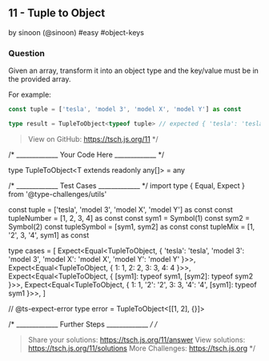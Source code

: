 11 - Tuple to Object
  -------
  by sinoon (@sinoon) #easy #object-keys

  ### Question

  Given an array, transform it into an object type and the key/value must be in the provided array.

  For example:

  ```ts
  const tuple = ['tesla', 'model 3', 'model X', 'model Y'] as const

  type result = TupleToObject<typeof tuple> // expected { 'tesla': 'tesla', 'model 3': 'model 3', 'model X': 'model X', 'model Y': 'model Y'}
  ```

  > View on GitHub: https://tsch.js.org/11
*/

/* _____________ Your Code Here _____________ */

type TupleToObject<T extends readonly any[]> = any

/* _____________ Test Cases _____________ */
import type { Equal, Expect } from '@type-challenges/utils'

const tuple = ['tesla', 'model 3', 'model X', 'model Y'] as const
const tupleNumber = [1, 2, 3, 4] as const
const sym1 = Symbol(1)
const sym2 = Symbol(2)
const tupleSymbol = [sym1, sym2] as const
const tupleMix = [1, '2', 3, '4', sym1] as const

type cases = [
  Expect<Equal<TupleToObject<typeof tuple>, { 'tesla': 'tesla', 'model 3': 'model 3', 'model X': 'model X', 'model Y': 'model Y' }>>,
  Expect<Equal<TupleToObject<typeof tupleNumber>, { 1: 1, 2: 2, 3: 3, 4: 4 }>>,
  Expect<Equal<TupleToObject<typeof tupleSymbol>, { [sym1]: typeof sym1, [sym2]: typeof sym2 }>>,
  Expect<Equal<TupleToObject<typeof tupleMix>, { 1: 1, '2': '2', 3: 3, '4': '4', [sym1]: typeof sym1 }>>,
]

// @ts-expect-error
type error = TupleToObject<[[1, 2], {}]>

/* _____________ Further Steps _____________ */
/*
  > Share your solutions: https://tsch.js.org/11/answer
  > View solutions: https://tsch.js.org/11/solutions
  > More Challenges: https://tsch.js.org
*/
